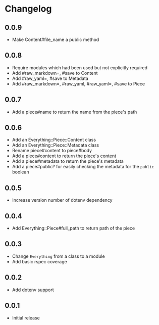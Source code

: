 # Changelog

## 0.0.9

- Make Content#file_name a public method

## 0.0.8

- Require modules which had been used but not explicitly required
- Add #raw_markdown=, #save to Content
- Add #raw_yaml=, #save to Metadata
- Add #raw_markdown=, #raw_yaml, #raw_yaml=, #save to Piece

## 0.0.7

- Add a piece#name to return the name from the piece's path

## 0.0.6

- Add an Everything::Piece::Content class
- Add an Everything::Piece::Metadata class
- Rename piece#content to piece#body
- Add a piece#content to return the piece's content
- Add a piece#metadata to return the piece's metadata
- Add a piece#public? for easily checking the metadata for the `public` boolean

## 0.0.5

- Increase version number of dotenv dependency

## 0.0.4

- Add Everything::Piece#full_path to return path of the piece

## 0.0.3

- Change `Everything` from a class to a module
- Add basic rspec coverage

## 0.0.2

- Add dotenv support

## 0.0.1

- Initial release
